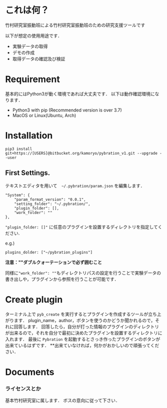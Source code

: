 # これは何？

竹村研究室振動班による竹村研究室振動班のための研究支援ツールです  

以下が想定の使用用途です．  

* 実験データの取得
* デモの作成
* 取得データの確認及び検証

# Requirement

基本的にはPython3が動く環境であれば大丈夫です．
以下は動作確認環境になります．

* Python3 with pip (Recommended version is over 3.7)
* MacOS or Linux(Ubuntu, Arch)

# Installation

    pip3 install git+https://[USERS]@bitbucket.org/kamoryo/pybration_v1.git --upgrade --user

## First Settings.

テキストエディタを用いて　`~/.pybration/param.json` を編集します．

    "System": {
        "param_format_version": "0.0.1",
        "setting_folder": "~/.pybration/",
        "plugin_folder": [],
        "work_folder": ""
    },

`"plugin_folder: []"` に任意のプラグインを設置するディレクトリを指定してください.  

e.g.)  

   `plugins_dolder: ["~/pybration_plugins"]`

**注意：""ダブルクォーテーションで必ず囲むこと**  

同様に`"work_folder": ""`もディレクトリパスの設定を行うことで実験データの書き出しや，プラグインから参照を行うことが可能です．  


# Create plugin

ターミナル上で `pyb_create` を実行するとプラグインを作成するツールが立ち上がります．
plugin_name，author，ボタンを使うのかどうか聞かれるので，それに回答します．
回答したら，自分が打った情報のプラグインのディレクトリが出来るので，それを自分で最初に決めたプラグインを設置するディレクトリに入れます．
最後に `Pybration` を起動するとさっき作ったプラグインのボタンが出来ているはずです．
**出来ていなければ，何かがおかしいので頑張ってください．

# Documents



### ライセンスとか ###
 
基本竹村研究室に属します．
ボスの意向に従って下さい．

